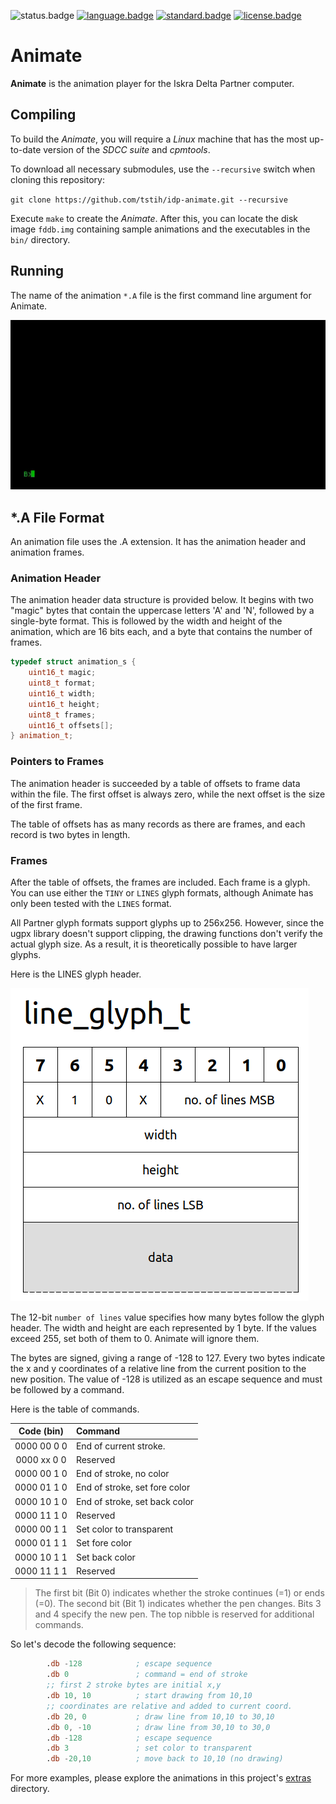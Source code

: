 ![status.badge] [![language.badge]][language.url] [![standard.badge]][standard.url] [![license.badge]][license.url]


# Animate

**Animate** is the animation player for the Iskra Delta Partner computer.

## Compiling

To build the *Animate*, you will require a *Linux* machine that has the most up-to-date version of the *SDCC suite* and *cpmtools*.

To download all necessary submodules, use the `--recursive` switch when cloning this repository:

`git clone https://github.com/tstih/idp-animate.git --recursive`

Execute `make` to create the *Animate*. After this, you can locate the disk image `fddb.img` containing sample animations and the executables in the `bin/` directory.

## Running

The name of the animation `*.A` file is the first command line argument for Animate.

![Play Animation](docs/img/animate.gif)

## *.A File Format

An animation file uses the .A extension. It has the animation header and animation frames.

### Animation Header

The animation header data structure is provided below. It begins with two "magic" bytes that contain the uppercase letters 'A' and 'N', followed by a single-byte format. This is followed by the width and height of the animation, which are 16 bits each, and a byte that contains the number of frames.

~~~cpp
typedef struct animation_s {
    uint16_t magic;
    uint8_t format;
    uint16_t width;
    uint16_t height;
    uint8_t frames;
    uint16_t offsets[];
} animation_t;
~~~

### Pointers to Frames

The animation header is succeeded by a table of offsets to frame data within the file. The first offset is always zero, while the next offset is the size of the first frame.

The table of offsets has as many records as there are frames, and each record is two bytes in length.

### Frames

After the table of offsets, the frames are included. Each frame is a glyph. You can use either the `TINY` or `LINES` glyph formats, although Animate has only been tested with the `LINES` format.

All Partner glyph formats support glyphs up to 256x256. However, since the ugpx library doesn't support clipping, the drawing functions don't verify the actual glyph size. As a result, it is theoretically possible to have larger glyphs. 

Here is the LINES glyph header.

![Lines Glyph Header](docs/img/lines-glyph.png)

The 12-bit `number of lines` value specifies how many bytes follow the glyph header. The width and height are each represented by 1 byte. If the values exceed 255, set both of them to 0. Animate will ignore them.

The bytes are signed, giving a range of -128 to 127. Every two bytes indicate the x and y coordinates of a relative line from the current position to the new position. The value of -128 is utilized as an escape sequence and must be followed by a command.

Here is the table of commands.

| Code (bin)  | Command                       |
|:-----------:|:------------------------------|
| 0000 00 0 0 | End of current stroke.        |
| 0000 xx 0 0 |	Reserved                      |
| 0000 00 1 0 |	End of stroke, no color       |
| 0000 01 1 0 |	End of stroke, set fore color |
| 0000 10 1 0 |	End of stroke, set back color |
| 0000 11 1 0 |	Reserved                      |
| 0000 00 1 1 |	Set color to transparent      |
| 0000 01 1 1 |	Set fore color                |
| 0000 10 1 1 |	Set back color                |
| 0000 11 1 1 |	Reserved                      |

 > The first bit (Bit 0) indicates whether the stroke continues (=1) or ends (=0). The second bit (Bit 1) indicates whether the pen changes. Bits 3 and 4 specify the new pen. The top nibble is reserved for additional commands.

So let's decode the following sequence:

~~~asm
        .db -128            ; escape sequence
        .db 0               ; command = end of stroke
        ;; first 2 stroke bytes are initial x,y
        .db 10, 10          ; start drawing from 10,10
        ;; coordinates are relative and added to current coord.
        .db 20, 0           ; draw line from 10,10 to 30,10
        .db 0, -10          ; draw line from 30,10 to 30,0
        .db -128            ; escape sequence
        .db 3               ; set color to transparent
        .db -20,10          ; move back to 10,10 (no drawing)
~~~

For more examples, please explore the animations in this project's [extras](disk/extras/) directory.

[language.url]:   https://en.wikipedia.org/wiki/ANSI_C
[language.badge]: https://img.shields.io/badge/language-C-blue.svg

[standard.url]:   https://en.wikipedia.org/wiki/C89/
[standard.badge]: https://img.shields.io/badge/standard-C89-blue.svg

[license.url]:    https://github.com/tstih/libcpm3-z80/blob/main/LICENSE
[license.badge]:  https://img.shields.io/badge/license-MIT-blue.svg

[status.badge]:  https://img.shields.io/badge/status-stable-dkgreen.svg